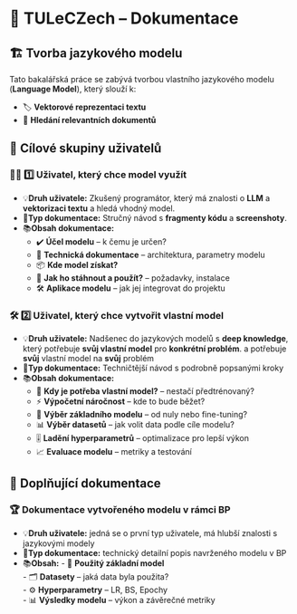 # 📜 TULeCZech – Dokumentace

## 🏗️ Tvorba jazykového modelu 

Tato bakalářská práce se zabývá tvorbou vlastního jazykového modelu (**Language Model**), který slouží k:  

- 🏷️ **Vektorové reprezentaci textu**  
- 🔎 **Hledání relevantních dokumentů** 


## 🎯 Cílové skupiny uživatelů 

### 🧑‍💻 1️⃣ Uživatel, který chce model **využít**

 - 💡**Druh uživatele:** Zkušený programátor, který má znalosti o **LLM** a **vektorizaci textu** a hledá vhodný model. 
 - 📄**Typ dokumentace:** Stručný návod s **fragmenty kódu** a **screenshoty**.
 - 📚**Obsah dokumentace:**
    - ✔️ **Účel modelu** – k čemu je určen?  
    - 📌 **Technická dokumentace** – architektura, parametry modelu  
    - 📦 **Kde model získat?**  
    - 🔽 **Jak ho stáhnout a použít?** – požadavky, instalace  
    - 🛠️ **Aplikace modelu** – jak jej integrovat do projektu  

### 🛠️ 2️⃣ Uživatel, který chce **vytvořit vlastní model**  

 - 💡**Druh uživatele:** Nadšenec do jazykových modelů s **deep knowledge**, který potřebuje **svůj vlastní model** pro **konkrétní problém**.  a potřebuje **svůj** vlastní model na **svůj** problém
 - 📄**Typ dokumentace:** Techničtější návod s podrobně popsanými kroky
 - 📚**Obsah dokumentace:**
    - 🧐 **Kdy je potřeba vlastní model?** – nestačí předtrénovaný?  
    - ⚡ **Výpočetní náročnost** – kde to bude běžet?  
    - 🧠 **Výběr základního modelu** – od nuly nebo fine-tuning?  
    - 📊 **Výběr datasetů** – jak volit data podle cíle modelu?  
    - 🎚️ **Ladění hyperparametrů** – optimalizace pro lepší výkon  
    - 📈 **Evaluace modelu** – metriky a testování  


## 📖 Doplňující dokumentace  

### 🏆 Dokumentace vytvořeného modelu v rámci BP  

 - 💡**Druh uživatele:** jedná se o první typ uživatele, má hlubší znalosti s jazykovými modely
 - 📄**Typ dokumentace:** technický detailní popis navrženého modelu v BP
 - 📚**Obsah:**
        - 🧩 **Použitý základní model**  
        - 🗂️ **Datasety** – jaká data byla použita?  
        - ⚙️ **Hyperparametry** – LR, BS, Epochy  
        - 📊 **Výsledky modelu** – výkon a závěrečné metriky  
